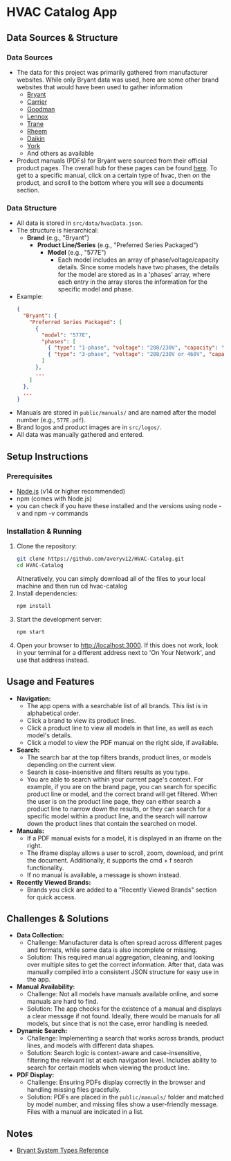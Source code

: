 # HVAC Catalog App

## Data Sources & Structure

### Data Sources
- The data for this project was primarily gathered from manufacturer websites. While only Bryant data was used, here are some other brand websites that would have been used to gather information
  - [Bryant](https://www.bryant.com/en/us/before-you-buy/system-types/)
  - [Carrier](https://www.carrier.com/residential/en/us/products/)
  - [Goodman](https://www.goodmanmfg.com/products)
  - [Lennox](https://www.lennox.com/products/)
  - [Trane](https://www.trane.com/residential/en/products.html)
  - [Rheem](https://www.rheem.com/products/residential/)
  - [Daikin](https://www.daikin.com/products/ac/)
  - [York](https://www.york.com/residential-equipment)
  - And others as available
- Product manuals (PDFs) for Bryant were sourced from their official product pages. The overall hub for these pages can be found [here](https://www.bryant.com/en/us/before-you-buy/system-types/). To get to a specific manual, click on a certain type of hvac, then on the product, and scroll to the bottom where you will see a documents section.

### Data Structure
- All data is stored in `src/data/hvacData.json`.
- The structure is hierarchical:
  - **Brand** (e.g., "Bryant")
    - **Product Line/Series** (e.g., "Preferred Series Packaged")
      - **Model** (e.g., "577E")
        - Each model includes an array of phase/voltage/capacity details. Since some models have two phases, the details for the model are stored as in a 'phases' array, where each entry in the array stores the information for the specific model and phase.
- Example:
  ```json
  {
    "Bryant": {
      "Preferred Series Packaged": [
        {
          "model": "577E",
          "phases": [
            { "type": "1-phase", "voltage": "208/230V", "capacity": "2-5 tons" },
            { "type": "3-phase", "voltage": "208/230V or 460V", "capacity": "2-5 tons" }
          ]
        },
        ...
      ]
    },
    ...
  }
  ```
- Manuals are stored in `public/manuals/` and are named after the model number (e.g., `577E.pdf`).
- Brand logos and product images are in `src/logos/`.
- All data was manually gathered and entered.

## Setup Instructions

### Prerequisites
- [Node.js](https://nodejs.org/) (v14 or higher recommended)
- npm (comes with Node.js)
- you can check if you have these installed and the versions using node -v and npm -v commands

### Installation & Running
1. Clone the repository:
   ```bash
   git clone https://github.com/averyv12/HVAC-Catalog.git
   cd HVAC-Catalog
   ```
   Altneratively, you can simply download all of the files to your local machine and then run cd hvac-catalog
2. Install dependencies:
   ```bash
   npm install
   ```
3. Start the development server:
   ```bash
   npm start
   ```
4. Open your browser to [http://localhost:3000](http://localhost:3000). If this does not work, look in your terminal for a different address next to 'On Your Network', and use that address instead.

## Usage and Features

- **Navigation:**
  - The app opens with a searchable list of all brands. This list is in alphabetical order.
  - Click a brand to view its product lines.
  - Click a product line to view all models in that line, as well as each model's details.
  - Click a model to view the PDF manual on the right side, if available.
- **Search:**
  - The search bar at the top filters brands, product lines, or models depending on the current view.
  - Search is case-insensitive and filters results as you type.
  - You are able to search within your current page's context. For example, if you are on the brand page, you can search for specific product line or model, and the correct brand will get filtered. When the user is on the product line page, they can either search a product line to narrow down the results, or they can search for a specific model within a product line, and the search will narrow down the product lines that contain the searched on model.
- **Manuals:**
  - If a PDF manual exists for a model, it is displayed in an iframe on the right.
  - The iframe display allows a user to scroll, zoom, download, and print the document. Additionally, it supports the cmd + f search functionality.
  - If no manual is available, a message is shown instead.
- **Recently Viewed Brands:**
  - Brands you click are added to a "Recently Viewed Brands" section for quick access.

## Challenges & Solutions

- **Data Collection:**
  - Challenge: Manufacturer data is often spread across different pages and formats, while some data is also incomplete or missing. 
  - Solution: This required manual aggregation, cleaning, and looking over multiple sites to get the correct information. After that, data was manually compiled into a consistent JSON structure for easy use in the app.
- **Manual Availability:**
  - Challenge: Not all models have manuals available online, and some manuals are hard to find.
  - Solution: The app checks for the existence of a manual and displays a clear message if not found. Ideally, there would be manuals for all models, but since that is not the case, error handling is needed.
- **Dynamic Search:**
  - Challenge: Implementing a search that works across brands, product lines, and models with different data shapes.
  - Solution: Search logic is context-aware and case-insensitive, filtering the relevant list at each navigation level. Includes ability to search for certain models when viewing the product line.
- **PDF Display:**
  - Challenge: Ensuring PDFs display correctly in the browser and handling missing files gracefully.
  - Solution: PDFs are placed in the `public/manuals/` folder and matched by model number, and missing files show a user-friendly message. Files with a manual are indicated in a list.

## Notes
- [Bryant System Types Reference](https://www.bryant.com/en/us/before-you-buy/system-types/)
